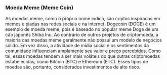 ### Moeda Meme (Meme Coin)

As moedas meme, como o próprio nome indica, são criptos inspiradas em memes e piadas nas redes sociais e na internet. Dogecoin (DOGE) é um exemplo de moeda meme, pois é baseado no popular meme Doge de um cão japonês Shiba Inu. Ao contrário de outros projetos de criptomoeda, a maioria das moedas meme geralmente não possui um modelo de negócios sólido. Em vez disso, a atividade de mídia social e os sentimentos da comunidade influenciam amplamente seu valor e preço percebidos. Como tal, essas moedas tendem a ser mais voláteis do que outras criptomoedas estabelecidas, como Bitcoin (BTC) e Ethereum (ETC). Esses tipos de moedas são, portanto, considerados investimentos de alto risco.
